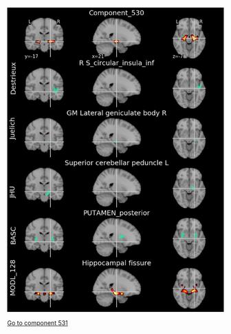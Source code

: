 


![530](preliminary/530.jpg "Component 530")

[Go to component 531](https://parietal-inria.github.io/MODL_atlas/1024/531 "Component 531")